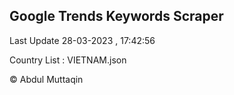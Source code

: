 

## Google Trends Keywords Scraper 
 
Last Update 28-03-2023 , 17:42:56

Country List :
VIETNAM.json



© Abdul Muttaqin 
